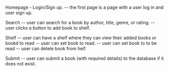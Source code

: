 Homepage - Login/Sign up. 
-- the first page is a page with a user log in and user sign up. 

Search 
-- user can search for a book by author, title, genre, or rating. 
-- user clicks a button to add book to shelf. 

Shelf 
-- user can have a shelf where they can view their added books or bookd to read
-- user can set book to read.
-- user can set book to to be read
-- user can detele book from helf. 

Submit
-- user can submit a book (with required details) to the database if it does not exist.